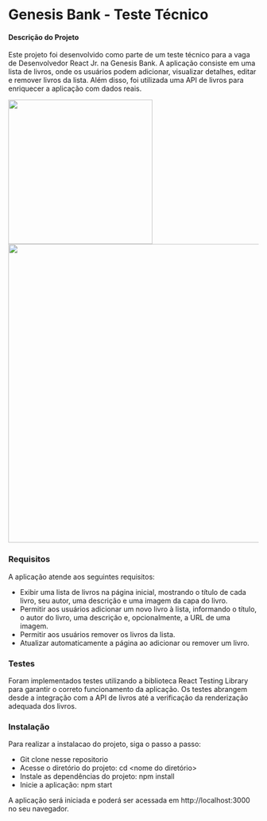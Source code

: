 
# Genesis Bank - Teste Técnico

#### Descrição do Projeto

Este projeto foi desenvolvido como parte de um teste técnico para a vaga de Desenvolvedor React Jr. na Genesis Bank. A aplicação consiste em uma lista de livros, onde os usuários podem adicionar, visualizar detalhes, editar e remover livros da lista. Além disso, foi utilizada uma API de livros para enriquecer a aplicação com dados reais.

<img src='./src/images/genesis.png' height="290px" /> <img src='./src/images/notebook.gif' width="600px" >

### Requisitos
A aplicação atende aos seguintes requisitos:

- Exibir uma lista de livros na página inicial, mostrando o título de cada livro, seu autor, uma descrição e uma imagem da capa do livro.
- Permitir aos usuários adicionar um novo livro à lista, informando o título, o autor do livro, uma descrição e, opcionalmente, a URL de uma imagem.
- Permitir aos usuários remover os livros da lista.
- Atualizar automaticamente a página ao adicionar ou remover um livro.

### Testes
Foram implementados testes utilizando a biblioteca React Testing Library para garantir o correto funcionamento da aplicação. Os testes abrangem desde a integração com a API de livros até a verificação da renderização adequada dos livros.

### Instalação 

Para realizar a instalacao do projeto, siga o passo a passo:

- Git clone nesse repositorio
- Acesse o diretório do projeto: cd <nome do diretório>
- Instale as dependências do projeto: npm install
- Inicie a aplicação: npm start

A aplicação será iniciada e poderá ser acessada em http://localhost:3000 no seu navegador.


